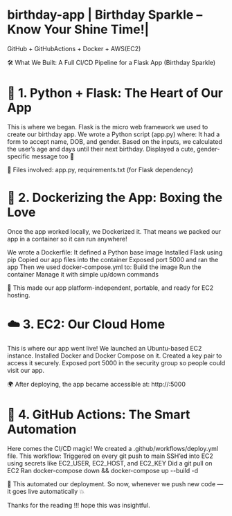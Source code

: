 # birthday-app | Birthday Sparkle – Know Your Shine Time!|

GitHub + GitHubActions + Docker + AWS(EC2)

🛠️ What We Built: A Full CI/CD Pipeline for a Flask App (Birthday Sparkle)

# 🐍 1. Python + Flask: The Heart of Our App

This is where we began.
Flask is the micro web framework we used to create our birthday app.
We wrote a Python script (app.py) where:
It had a form to accept name, DOB, and gender.
Based on the inputs, we calculated the user’s age and days until their next birthday.
Displayed a cute, gender-specific message too 🎉

📂 Files involved: app.py, requirements.txt (for Flask dependency)


# 🐳 2. Dockerizing the App: Boxing the Love
Once the app worked locally, we Dockerized it. That means we packed our app in a container so it can run anywhere!

We wrote a Dockerfile:
It defined a Python base image
Installed Flask using pip
Copied our app files into the container
Exposed port 5000 and ran the app
Then we used docker-compose.yml to:
Build the image
Run the container
Manage it with simple up/down commands

🧠 This made our app platform-independent, portable, and ready for EC2 hosting.

# ☁️ 3. EC2: Our Cloud Home

This is where our app went live!
We launched an Ubuntu-based EC2 instance.
Installed Docker and Docker Compose on it.
Created a key pair to access it securely.
Exposed port 5000 in the security group so people could visit our app.

🌍 After deploying, the app became accessible at:
http://<EC2-IP>:5000

# 🧠 4. GitHub Actions: The Smart Automation

Here comes the CI/CD magic!
We created a .github/workflows/deploy.yml file.
This workflow:
Triggered on every git push to main
SSH’ed into EC2 using secrets like EC2_USER, EC2_HOST, and EC2_KEY
Did a git pull on EC2
Ran docker-compose down && docker-compose up --build -d

🚀 This automated our deployment. So now, whenever we push new code — it goes live automatically 💥

Thanks for the reading !!! hope this was insightful.

